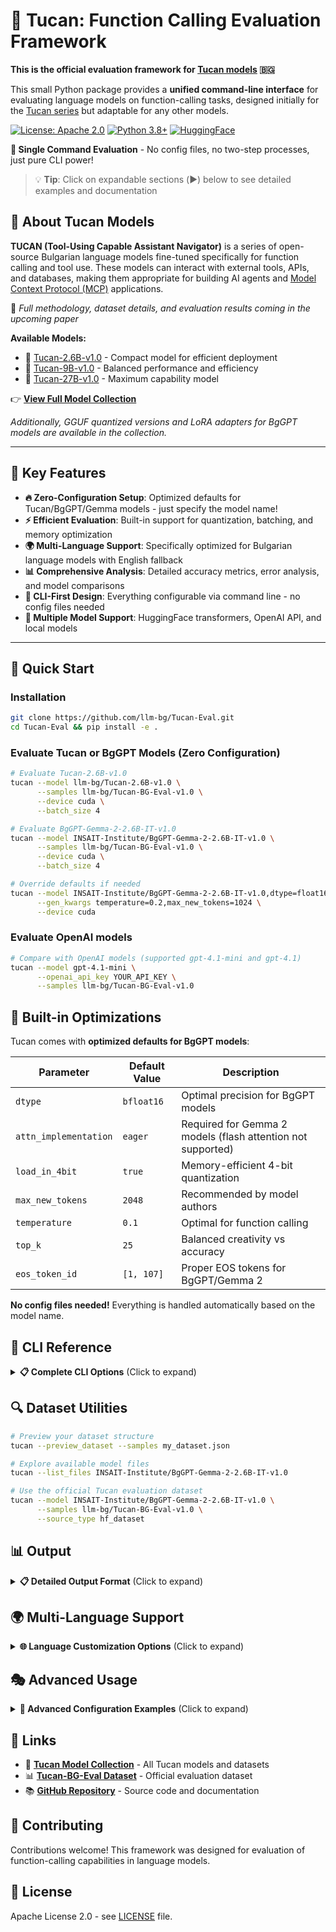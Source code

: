 # 🦜 Tucan: Function Calling Evaluation Framework

**This is the official evaluation framework for [Tucan models](https://huggingface.co/collections/llm-bg/tucan-6855825dbb0811b0e9672607) 🇧🇬**

This small Python package provides a **unified command-line interface** for evaluating language models on function-calling tasks, designed initially for the [Tucan series](https://huggingface.co/collections/llm-bg/tucan-6855825dbb0811b0e9672607) but adaptable for any other models.

[![License: Apache 2.0](https://img.shields.io/badge/License-Apache_2.0-blue.svg)](https://opensource.org/licenses/Apache-2.0)
[![Python 3.8+](https://img.shields.io/badge/Python-3.8+-blue.svg)](https://www.python.org/downloads/)
[![HuggingFace](https://img.shields.io/badge/🤗-Models-yellow.svg)](https://huggingface.co/collections/llm-bg/tucan-6855825dbb0811b0e9672607)

**🎯 Single Command Evaluation** - No config files, no two-step processes, just pure CLI power!

> 💡 **Tip**: Click on expandable sections (▶️) below to see detailed examples and documentation

## 🦜 About Tucan Models

**TUCAN (Tool-Using Capable Assistant Navigator)** is a series of open-source Bulgarian language models fine-tuned specifically for function calling and tool use. These models can interact with external tools, APIs, and databases, making them appropriate for building AI agents and [Model Context Protocol (MCP)](https://modelcontextprotocol.io/introduction) applications.

📄 *Full methodology, dataset details, and evaluation results coming in the upcoming paper*

**Available Models:**
- 🔹 [Tucan-2.6B-v1.0](https://huggingface.co/llm-bg/Tucan-2.6B-v1.0) - Compact model for efficient deployment
- 🔹 [Tucan-9B-v1.0](https://huggingface.co/llm-bg/Tucan-9B-v1.0) - Balanced performance and efficiency  
- 🔹 [Tucan-27B-v1.0](https://huggingface.co/llm-bg/Tucan-27B-v1.0) - Maximum capability model

👉 **[View Full Model Collection](https://huggingface.co/collections/llm-bg/tucan-6855825dbb0811b0e9672607)**

*Additionally, GGUF quantized versions and LoRA adapters for BgGPT models are available in the collection.*

---

## 🎯 Key Features

- **🔥 Zero-Configuration Setup**: Optimized defaults for Tucan/BgGPT/Gemma models - just specify the model name!
- **⚡ Efficient Evaluation**: Built-in support for quantization, batching, and memory optimization
- **🌍 Multi-Language Support**: Specifically optimized for Bulgarian language models with English fallback
- **📊 Comprehensive Analysis**: Detailed accuracy metrics, error analysis, and model comparisons
- **🔧 CLI-First Design**: Everything configurable via command line - no config files needed
- **🤖 Multiple Model Support**: HuggingFace transformers, OpenAI API, and local models

---

## 🚀 Quick Start

### Installation

```bash
git clone https://github.com/llm-bg/Tucan-Eval.git
cd Tucan-Eval && pip install -e .
```

### Evaluate Tucan or BgGPT Models (Zero Configuration)

```bash
# Evaluate Tucan-2.6B-v1.0
tucan --model llm-bg/Tucan-2.6B-v1.0 \
      --samples llm-bg/Tucan-BG-Eval-v1.0 \
      --device cuda \
      --batch_size 4

# Evaluate BgGPT-Gemma-2-2.6B-IT-v1.0
tucan --model INSAIT-Institute/BgGPT-Gemma-2-2.6B-IT-v1.0 \
      --samples llm-bg/Tucan-BG-Eval-v1.0 \
      --device cuda \
      --batch_size 4

# Override defaults if needed
tucan --model INSAIT-Institute/BgGPT-Gemma-2-2.6B-IT-v1.0,dtype=float16,load_in_4bit=false \
      --gen_kwargs temperature=0.2,max_new_tokens=1024 \
      --device cuda
```

### Evaluate OpenAI models

```bash
# Compare with OpenAI models (supported gpt-4.1-mini and gpt-4.1)
tucan --model gpt-4.1-mini \
      --openai_api_key YOUR_API_KEY \
      --samples llm-bg/Tucan-BG-Eval-v1.0 
```

## 🔧 Built-in Optimizations

Tucan comes with **optimized defaults for BgGPT models**:

| Parameter | Default Value | Description |
|-----------|--------------|-------------|
| `dtype` | `bfloat16` | Optimal precision for BgGPT models |
| `attn_implementation` | `eager` | Required for Gemma 2 models (flash attention not supported) |
| `load_in_4bit` | `true` | Memory-efficient 4-bit quantization |
| `max_new_tokens` | `2048` | Recommended by model authors |
| `temperature` | `0.1` | Optimal for function calling |
| `top_k` | `25` | Balanced creativity vs accuracy |
| `eos_token_id` | `[1, 107]` | Proper EOS tokens for BgGPT/Gemma 2 |

**No config files needed!** Everything is handled automatically based on the model name.

## 🔧 CLI Reference

<details>
<summary><strong>📋 Complete CLI Options</strong> (Click to expand)</summary>

### Core Arguments
```bash
--model, -m MODEL           # Model name/path (required for evaluation)
                           # Format: model_name[,param=value,...]
                           # Example: INSAIT-Institute/BgGPT-Gemma-2-2.6B-IT-v1.0,dtype=float16
--device DEVICE             # Device: auto, cpu, cuda, cuda:0, etc. (default: auto)
--batch_size SIZE           # Batch size for inference (default: 1)
```

### Generation Parameters
```bash
--gen_kwargs PARAMS         # Override default generation parameters
                           # Format: comma-separated key=value pairs
                           # Default values are optimized for BgGPT models
                           # Example: temperature=0.1,top_k=25,max_new_tokens=2048,eos_token_id=[1,107]
```

### Model Parameters (via --model)
```bash
# Available model parameters:
dtype=bfloat16              # Data type (bfloat16, float16, float32)
load_in_4bit=true          # Enable 4-bit quantization
attn_implementation=eager   # Attention implementation (eager for Gemma models)
```

### Data Arguments
```bash
--samples, -s PATH          # Path to evaluation samples
--source_type TYPE          # auto, local, hf_dataset, hf_file (default: auto)
--split SPLIT              # Dataset split (train, test, validation)
--subset SUBSET            # Dataset subset/configuration
```

### Authentication
```bash
--hf_token TOKEN           # HuggingFace token for private models
--openai_api_key KEY       # OpenAI API key
```

### Output & Debugging
```bash
--output_path, -o PATH     # Output directory or file (default: current directory)
--log_samples              # Log detailed sample info for debugging
--verbose, -v              # Enable verbose logging to debug.log
```

### Utility Commands
```bash
--preview_dataset          # Preview dataset structure without evaluation
--list_files REPO          # List available files in HF repository
```

### Advanced Options
```bash
--limit N                  # Limit number of samples to evaluate
--system_prompt TEXT       # Custom system prompt template
--tool_call_format TAGS    # Tool call format as start_tag,end_tag (default: ```tool_call,```)

# Text Customization (optimized for Bulgarian by default)
--functions_header TEXT    # Header for functions section (default: "## Налични функции:")
--user_query_header TEXT   # Header for user query section (default: "## Потребителска заявка:")
--user_prefix TEXT         # Prefix for user messages (default: "Потребител:")
--default_system_prompt TEXT  # Default system prompt (default: Bulgarian text)
--function_system_prompt_template TEXT  # Jinja2 template for function system prompt
```

</details>

## 🔍 Dataset Utilities

```bash
# Preview your dataset structure
tucan --preview_dataset --samples my_dataset.json

# Explore available model files
tucan --list_files INSAIT-Institute/BgGPT-Gemma-2-2.6B-IT-v1.0

# Use the official Tucan evaluation dataset
tucan --model INSAIT-Institute/BgGPT-Gemma-2-2.6B-IT-v1.0 \
      --samples llm-bg/Tucan-BG-Eval-v1.0 \
      --source_type hf_dataset
```

## 📊 Output

<details>
<summary><strong>📋 Detailed Output Format</strong> (Click to expand)</summary>

Tucan generates comprehensive JSON reports optimized for function-calling evaluation:

```json
{
  "model_info": {
    "model_name": "llm-bg/Tucan-9B-v1.0",
    "model_type": "huggingface",
    "generation_params": {...}
  },
  "evaluation_summary": {
    "total": 100,
    "correct": 85,
    "accuracy": 0.85,
    "by_scenario_type": {...},
    "error_distribution": {...}
  },
  "detailed_results": [...],
  "metadata": {...}
}
```

The evaluation automatically prints a summary to console:

```
📊 EVALUATION SUMMARY
===============================================================================
🎯 Overall Accuracy: 85.00% (85/100)

📈 Accuracy by Scenario Type:
function_call_required               90.00%     (45/50)
irrelevant_question_with_functions   80.00%     (40/50)

📉 Error Distribution:
WRONG_PARAMETERS                     8     (53.33% of errors)
NO_CALL_WHEN_EXPECTED               4     (26.67% of errors)
UNEXPECTED_CALL                      3     (20.00% of errors)
===============================================================================
```

</details>

## 🌍 Multi-Language Support

<details>
<summary><strong>🌐 Language Customization Options</strong> (Click to expand)</summary>

Tucan evaluation framework supports full customization of prompts and headers for different languages and use cases:

**🎯 Key Features:**
- **Configurable Headers**: Customize section headers for functions and user queries
- **Multi-language Prompts**: Switch between Bulgarian, English, or any language
- **Template System**: Use Jinja2 templates for complex prompt structures
- **User Prefix Control**: Customize how user messages are prefixed
- **Default Behavior**: Optimized for Bulgarian Tucan models out-of-the-box

**📝 Default (Bulgarian)**
```bash
# Uses Bulgarian headers and prompts (default)
tucan --model llm-bg/Tucan-9B-v1.0 --samples test.json
```

**🇺🇸 English Evaluation**
```bash
tucan --model your-model \
      --functions_header "## Available Functions:" \
      --user_query_header "## User Query:" \
      --user_prefix "User:" \
      --default_system_prompt "You are a helpful AI assistant that provides useful and accurate responses." \
      --samples test.json
```

</details>

## 🎭 Advanced Usage

<details>
<summary><strong>🔧 Advanced Configuration Examples</strong> (Click to expand)</summary>

### Multi-Language Customization

```bash
# English evaluation with custom headers
tucan --model llm-bg/Tucan-9B-v1.0 \
      --samples test_dataset.json \
      --functions_header "## Available Functions:" \
      --user_query_header "## User Query:" \
      --user_prefix "User:" \
      --default_system_prompt "You are a helpful AI assistant that provides useful and accurate responses." \
      --device cuda

# Bulgarian function calling (default behavior)
tucan --model llm-bg/Tucan-9B-v1.0 \
      --samples bulgarian_function_calling_dataset.json \
      --system_prompt "Ти си полезен AI assistent, който може да извиква функции..." \
      --tool_call_format '```tool_call,```' \
      --device cuda \
      --verbose

# Custom system prompt template for functions
tucan --model llm-bg/Tucan-9B-v1.0 \
      --function_system_prompt_template "You are an AI assistant with access to functions. Use {{ tool_call_start_tag }} and {{ tool_call_end_tag }} for function calls." \
      --functions_header "🔧 Functions:" \
      --user_query_header "❓ Query:" \
      --samples test.json
```

### Language-Specific Evaluations

```bash
# Compare Bulgarian vs English prompting on the same model
tucan --model llm-bg/Tucan-9B-v1.0 \
      --samples test.json \
      --output_path results/tucan_bulgarian.json

tucan --model llm-bg/Tucan-9B-v1.0 \
      --samples test.json \
      --functions_header "## Available Functions:" \
      --user_query_header "## User Query:" \
      --user_prefix "User:" \
      --default_system_prompt "You are a helpful AI assistant." \
      --output_path results/tucan_english.json
```

### Hyperparameter Optimization for Tucan Models

```bash
# Test different generation parameters optimized for Tucan
tucan --model llm-bg/Tucan-9B-v1.0 \
      --gen_kwargs temperature=0.1,top_k=25,repetition_penalty=1.1 \
      --samples test.json --output_path results/tucan_config1.json

tucan --model llm-bg/Tucan-9B-v1.0 \
      --gen_kwargs temperature=0.3,top_k=50,repetition_penalty=1.2 \
      --samples test.json --output_path results/tucan_config2.json
```

</details>

## 🔗 Links

- 🦜 **[Tucan Model Collection](https://huggingface.co/collections/llm-bg/tucan-6855825dbb0811b0e9672607)** - All Tucan models and datasets
- 📊 **[Tucan-BG-Eval Dataset](https://huggingface.co/datasets/llm-bg/Tucan-BG-Eval-v1.0)** - Official evaluation dataset
- 📚 **[GitHub Repository](https://github.com/llm-bg/tucan)** - Source code and documentation

## 🤝 Contributing

Contributions welcome! This framework was designed for evaluation of function-calling capabilities in language models.

## 📄 License

Apache License 2.0 - see [LICENSE](LICENSE) file.